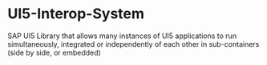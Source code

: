 # UI5-Interop-System
SAP UI5 Library that allows many instances of UI5 applications to run simultaneously, integrated or independently of each other in sub-containers (side by side, or embedded)
